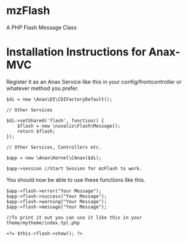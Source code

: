 mzFlash
=======

A PHP Flash Message Class

Installation Instructions for Anax-MVC
======================================

Register it as an Anax Service like this in your config/frontcontroller or whatever method you prefer.

	$di = new \Anax\DI\CDIFactoryDefault();

	// Other Services

	$di->setShared('flash', function() {
		$flash = new \nuvalis\Flash\Message();
		return $flash;
	});

	// Other Services, Controllers etc.

	$app = new \Anax\Kernel\CAnax($di);

	$app->session //Start Session for mzFlash to work.


You should now be able to use these functions like this.

	$app->flash->error("Your Message");
	$app->flash->success("Your Message");
	$app->flash->warning("Your Message");
	$app->flash->message("Your Message");

	//To print it out you can use it like this in your theme/mytheme/index.tpl.php

	<?= $this->flash->show(); ?>

